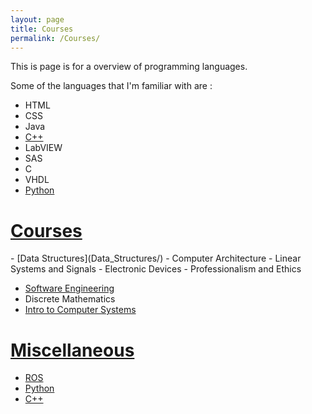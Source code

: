 ```yaml
---
layout: page
title: Courses
permalink: /Courses/
---
```

This is page is for a overview of programming languages.

Some of the languages that I'm familiar with are :

- HTML
- CSS
- Java
- [C++](C++/)
- LabVIEW
- SAS
- C
- VHDL
- [Python](Python/)


<h1><u>Courses</u></h1>
- [Data Structures](Data_Structures/)
- Computer Architecture
- Linear Systems and Signals
- Electronic Devices
- Professionalism and Ethics

- [Software Engineering](Software_Engineering/)
- Discrete Mathematics
- [Intro to Computer Systems](Intro_to_comp_systems)

<h1><u>Miscellaneous</u></h1>

- [ROS](ROS/)
- [Python](Python/)
- [C++](C++/)
